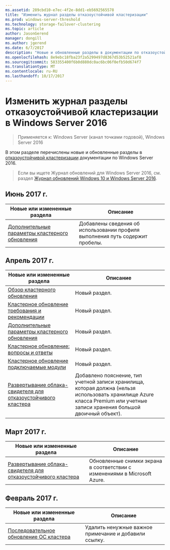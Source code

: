 ```yaml
---
ms.assetid: 289cbd10-e7ec-4f2e-8dd1-eb5692565578
title: "Изменить журнал разделы отказоустойчивой кластеризации"
ms.prod: windows-server-threshold
ms.technology: storage-failover-clustering
ms.topic: article
author: JasonGerend
manager: dongill
ms.author: jgerend
ms.date: 6/7/2017
description: "Новые и обновленные разделы в документации по отказоустойчивой кластеризации Windows Server 2016"
ms.openlocfilehash: 8e9ebc18fba23f2a5299497d8367d53b52521af8
ms.sourcegitcommit: 583355400f6b0d880dc0ac6bc06f0efb50d674f7
ms.translationtype: MT
ms.contentlocale: ru-RU
ms.lasthandoff: 10/17/2017
---
```

# <a name="change-history-for-failover-clustering-topics-in-windows-server-2016"></a>Изменить журнал разделы отказоустойчивой кластеризации в Windows Server 2016

>Применяется к: Windows Server (канал точками годовой), Windows Server 2016

В этом разделе перечислены новые и обновленные разделы в [отказоустойчивой кластеризации](failover-clustering-overview.md) документации по Windows Server 2016.

> Если вы ищете Журнал обновлений для Windows Server 2016, см. раздел [Журнал обновлений Windows 10 и Windows Server 2016](https://support.microsoft.com/help/4000825/windows-10-and-windows-server-2016-update-history).

## <a name="june-2017"></a>Июнь 2017 г.

|Новые или измененные раздела|Описание|
|---|---|
|[Дополнительные параметры кластерного обновления](cluster-aware-updating-options.md)|Добавлены сведения об использовании профиля выполнения путь содержит пробелы.|

## <a name="april-2017"></a>Апрель 2017 г.

|Новые или измененные раздела|Описание|
|---|---|
|[Обзор кластерного обновления](cluster-aware-updating.md)|Новый раздел.|
|[Кластерное обновление требования и рекомендации](cluster-aware-updating-requirements.md)|Новый раздел.|
|[Дополнительные параметры кластерного обновления](cluster-aware-updating-options.md)|Новый раздел.|
|[Кластерное обновление: вопросы и ответы](cluster-aware-updating-faq.md)|Новый раздел.|
|[Кластерное обновление подключаемые модули](cluster-aware-updating-plug-ins.md)|Новый раздел.|
|[Развертывание облака-свидетеля для отказоустойчивого кластера](deploy-cloud-witness.md)|Добавлено пояснение, тип учетной записи хранилища, которая должна (нельзя использовать хранилище Azure класса Premium или учетные записи хранения большой двоичный объект).|

## <a name="march-2017"></a>Март 2017 г.

|Новые или измененные раздела|Описание|
|---|---|
|[Развертывание облака-свидетеля для отказоустойчивого кластера](deploy-cloud-witness.md)| Обновленные снимки экрана в соответствии с изменениями в Microsoft Azure.|

## <a name="february-2017"></a>Февраль 2017 г.

|Новые или измененные раздела|Описание|
|---|---|
|[Последовательное обновление ОС кластера](Cluster-Operating-System-Rolling-Upgrade.md)|Удалить ненужные важное примечание и добавили ссылку.|